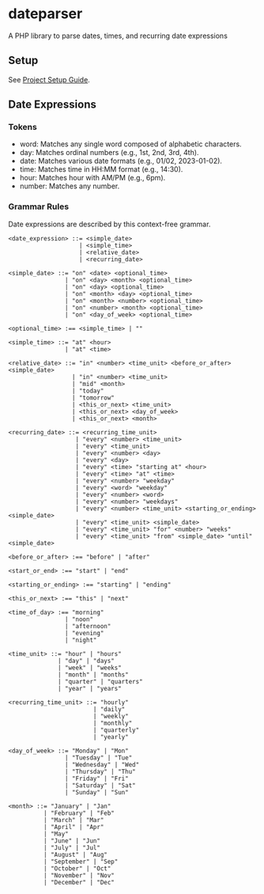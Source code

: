 # dateparser

A PHP library to parse dates, times, and recurring date expressions

## Setup

See [Project Setup Guide](docs/setup_guide.md).

## Date Expressions

### Tokens

- word: Matches any single word composed of alphabetic characters.
- day: Matches ordinal numbers (e.g., 1st, 2nd, 3rd, 4th).
- date: Matches various date formats (e.g., 01/02, 2023-01-02).
- time: Matches time in HH:MM format (e.g., 14:30).
- hour: Matches hour with AM/PM (e.g., 6pm).
- number: Matches any number.

### Grammar Rules

Date expressions are described by this context-free grammar.

```
<date_expression> ::= <simple_date>
                    | <simple_time>
                    | <relative_date>
                    | <recurring_date>

<simple_date> ::= "on" <date> <optional_time>
                | "on" <day> <month> <optional_time>
                | "on" <day> <optional_time>
                | "on" <month> <day> <optional_time>
                | "on" <month> <number> <optional_time>
                | "on" <number> <month> <optional_time> 
                | "on" <day_of_week> <optional_time>

<optional_time> :== <simple_time> | ""

<simple_time> ::= "at" <hour>
                | "at" <time>

<relative_date> ::= "in" <number> <time_unit> <before_or_after> <simple_date>
                  | "in" <number> <time_unit>
                  | "mid" <month>
                  | "today"
                  | "tomorrow"
                  | <this_or_next> <time_unit>
                  | <this_or_next> <day_of_week>
                  | <this_or_next> <month>

<recurring_date> ::= <recurring_time_unit>
                   | "every" <number> <time_unit>
                   | "every" <time_unit>
                   | "every" <number> <day>
                   | "every" <day>
                   | "every" <time> "starting at" <hour>
                   | "every" <time> "at" <time>
                   | "every" <number> "weekday"
                   | "every" <word> "weekday"
                   | "every" <number> <word>
                   | "every" <number> "weekdays"
                   | "every" <number> <time_unit> <starting_or_ending> <simple_date>
                   | "every" <time_unit> <simple_date>
                   | "every" <time_unit> "for" <number> "weeks"
                   | "every" <time_unit> "from" <simple_date> "until" <simple_date>

<before_or_after> :== "before" | "after"

<start_or_end> :== "start" | "end"

<starting_or_ending> :== "starting" | "ending"

<this_or_next> :== "this" | "next"

<time_of_day> :== "morning"
                | "noon"
			    | "afternoon"
                | "evening"
                | "night"

<time_unit> ::= "hour" | "hours"
              | "day" | "days"
              | "week" | "weeks"
              | "month" | "months"
              | "quarter" | "quarters"
              | "year" | "years"

<recurring_time_unit> ::= "hourly"
                        | "daily"
                        | "weekly"
                        | "monthly"
                        | "quarterly"
                        | "yearly"

<day_of_week> ::= "Monday" | "Mon"
                | "Tuesday" | "Tue"
                | "Wednesday" | "Wed"
                | "Thursday" | "Thu"
                | "Friday" | "Fri"
                | "Saturday" | "Sat"
                | "Sunday" | "Sun"

<month> ::= "January" | "Jan"
          | "February" | "Feb"
          | "March" | "Mar"
          | "April" | "Apr"
          | "May"
          | "June" | "Jun"
          | "July" | "Jul"
          | "August" | "Aug"
          | "September" | "Sep"
          | "October" | "Oct"
          | "November" | "Nov"
          | "December" | "Dec"
```
